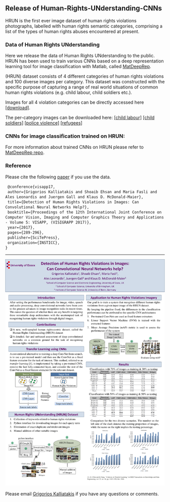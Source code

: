 ## Release of Human-Rights-UNderstanding-CNNs

HRUN is the first ever image dataset of human rights violations photographs, labelled with human rights semantic categories,
comprising a list of the types of human rights abuses encountered at present.

### Data of Human Rights UNderstanding

Here we release the data of Human Rights UNderstanding to the public.
HRUN has been used to train various CNNs based on a deep representation learning tool for image classification with Matlab,
called [MatDeepRep](https://github.com/GKalliatakis/MatDeepRep "MatDeepRep's GitHub repo").

(HRUN) dataset consists of 4 different categories of human rights violations and 100 diverse images per category.
This dataset was constructed with the specific purpose of capturing a range of real world situations of common human rights violations (e.g. child labour, child soldiers etc.).

Images for all 4 violation categories can be directly accessed here [[download]](https://github.com/GKalliatakis/Human-Rights-UNderstanding-CNNs/releases/download/v1.0/HRUN.zip).

The per-category images can be downloaded here: [[child labour]](https://github.com/GKalliatakis/Human-Rights-UNderstanding-CNNs/releases/download/v1.0/child_labour.zip) [[child soldiers]](https://github.com/GKalliatakis/Human-Rights-UNderstanding-CNNs/releases/download/v1.0/child_soldiers.zip) [[police violence]](https://github.com/GKalliatakis/Human-Rights-UNderstanding-CNNs/releases/download/v1.0/police_violence.zip) [[refugees]](https://github.com/GKalliatakis/Human-Rights-UNderstanding-CNNs/releases/download/v1.0/refugees.zip)

### CNNs for image classification trained on HRUN:

For more information about trained CNNs on HRUN please refer to [MatDeepRep repo](https://github.com/GKalliatakis/MatDeepRep "MatDeepRep's GitHub repo").


### Reference

Please cite the following [paper](http://www.scitepress.org/DigitalLibrary/PublicationsDetail.aspx?ID=Tegrrf5L5Uw%3d&t=1) if you use the data.

```
 @conference{visapp17,
 author={Grigorios Kalliatakis and Shoaib Ehsan and Maria Fasli and Ales Leonardis and Juergen Gall and Klaus D. McDonald-Maier},
 title={Detection of Human Rights Violations in Images: Can Convolutional Neural Networks Help?},
 booktitle={Proceedings of the 12th International Joint Conference on Computer Vision, Imaging and Computer Graphics Theory and Applications - Volume 5: VISAPP, (VISIGRAPP 2017)},
 year={2017},
 pages={289-296},
 publisher={SciTePress},
 organization={INSTICC},
}

```

---


<p align="center">
  <img src="https://github.com/GKalliatakis/Human-Rights-Understanding-CNNs/blob/master/VISAPP_POSTER_FINAL.png?raw=true"/>
</p>



Please email [Grigorios Kalliatakis](mailto:gkallia@essex.ac.uk) if you have any questions or comments.
